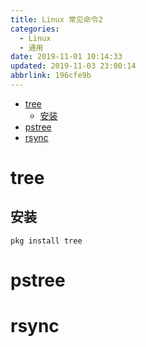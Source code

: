 ```yaml
---
title: Linux 常见命令2
categories: 
  - Linux
  - 通用
date: 2019-11-01 10:14:33
updated: 2019-11-03 23:00:14
abbrlink: 196cfe9b
---
```

- [tree](/blog/html/196cfe9b/#tree)
    - [安装](/blog/html/196cfe9b/#安装)
- [pstree](/blog/html/196cfe9b/#pstree)
- [rsync](/blog/html/196cfe9b/#rsync)

<!--more-->
<script src="https://cdn.bootcss.com/jquery/3.4.0/jquery.slim.min.js"></script>
<script>$(document).ready(function () {$(".post-body > ul:nth-child(1)").hide();});</script>

<!--end-->
# tree
## 安装
```shell
pkg install tree
```
# pstree
# rsync
